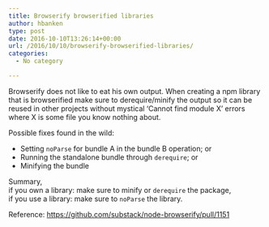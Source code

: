 ```yaml
---
title: Browserify browserified libraries
author: hbanken
type: post
date: 2016-10-10T13:26:14+00:00
url: /2016/10/10/browserify-browserified-libraries/
categories:
  - No category

---
```

Browserify does not like to eat his own output. When creating a npm library that is browserified make sure to derequire/minify the output so it can be reused in other projects without mystical &#8216;Cannot find module X&#8217; errors where X is some file you know nothing about.

Possible fixes found in the wild:

  * Setting `noParse` for bundle A in the bundle B operation; or
  * Running the standalone bundle through `derequire`; or
  * Minifying the bundle

Summary,  
if you own a library: make sure to minify or `derequire` the package,  
if you use a library: make sure to `noParse` the library.

Reference: https://github.com/substack/node-browserify/pull/1151